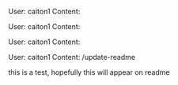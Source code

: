 
User: caiton1
Content: 

User: caiton1
Content: 

User: caiton1
Content: 

User: caiton1
Content: /update-readme

this is a test, hopefully this will appear on readme
